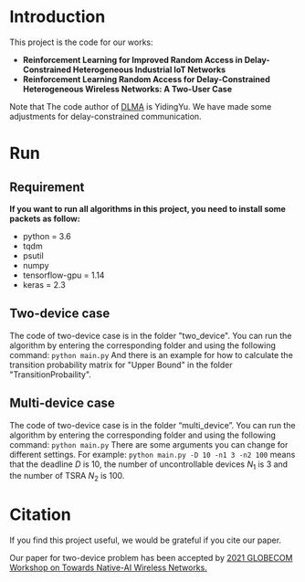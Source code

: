 # Introduction
This project is the code for our works:
 - **Reinforcement Learning for Improved Random   Access in Delay-Constrained Heterogeneous  Industrial IoT Networks**
 - **Reinforcement Learning Random Access for Delay-Constrained Heterogeneous Wireless Networks: A Two-User Case**

Note that The code author of [DLMA](https://github.com/YidingYu/DLMA) is YidingYu.  We have made some adjustments for delay-constrained communication.
# Run
## Requirement
**If you want to run all algorithms in this project, you need to install some packets as follow:**
- python = 3.6  
- tqdm  
- psutil
- numpy
- tensorflow-gpu = 1.14  
- keras = 2.3

## Two-device case

The code of two-device case is in the folder "two_device".
You can run the algorithm by entering the corresponding folder and using the following command:
``
python main.py
``
And there is an example for how to calculate the transition probability matrix for "Upper Bound" in the folder "TransitionProbaility".
## Multi-device case
The code of two-device case is in the folder “multi_device”.
You can run the algorithm by entering the corresponding folder and using the following command:
``
python main.py
``
There are some arguments you can change for different settings.
For example:
``
python main.py -D 10 -n1 3 -n2 100
``
means that the deadline $D$ is 10, the  number of uncontrollable devices $N_1$ is 3 and the number of TSRA $N_2$ is 100.

# Citation
If you find this project useful, we would be grateful if you cite our paper.

Our paper for two-device problem has been accepted by [2021 GLOBECOM Workshop on Towards Native-AI Wireless Networks.](https://globecom2021.ieee-globecom.org/workshop/ws-16-workshop-towards-native-ai-wireless-networks/program)

